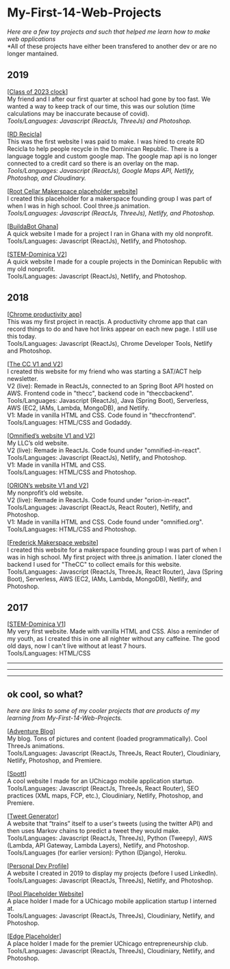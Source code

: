 # My-First-14-Web-Projects
*Here are a few toy projects and such that helped me learn how to make web applications* 
<br />*All of these projects have either been transfered to another dev or are no longer mantained.

**2019**
--------------------
[[Class of 2023 clock](https://unruffled-mcclintock-886ffb.netlify.app)]
<br />My friend and I after our first quarter at school had gone by too fast. We wanted a way to keep track of our time, this was our solution (time calculations may be inaccurate because of covid).
<br />*Tools/Languages: Javascript (ReactJs, ThreeJs) and Photoshop.*

[[RD Recicla](https://rdrecicla.com)]
<br />This was the first website I was paid to make. I was hired to create RD Recicla to help people recycle in the Dominican Republic. There is a language toggle and custom google map. The google map api is no longer connected to a credit card so there is an overlay on the map.
<br />*Tools/Languages: Javascript (ReactJs), Google Maps API, Netlify, Photoshop, and Cloudinary.*

[[Root Cellar Makerspace placeholder website](https://lucid-kare-8f5870.netlify.app)]
<br />I created this placeholder for a makerspace founding group I was part of when I was in high school. Cool three.js animation.
<br />*Tools/Languages: Javascript (ReactJs, ThreeJs), Netlify, and Photoshop.*

[[BuildaBot Ghana](https://nifty-stallman-945b6b.netlify.app)]
<br />A quick website I made for a project I ran in Ghana with my old nonprofit.
<br />Tools/Languages: Javascript (ReactJs), Netlify, and Photoshop.

[[STEM-Dominica V2](https://sharp-hamilton-e9f332.netlify.app)]
<br />A quick website I made for a couple projects in the Dominican Republic with my old nonprofit.
<br />Tools/Languages: Javascript (ReactJs), Netlify, and Photoshop.


**2018**
--------------------
[[Chrome productivity app](https://chrome.google.com/webstore/detail/pesto-aioli/baalpccnhigkkjhdaacgbkfopdcpbemp)]
<br />This was my first project in reactjs. A productivity chrome app that can record things to do and have hot links appear on each new page. I still use this today.
<br />Tools/Languages: Javascript (ReactJs), Chrome Developer Tools, Netlify and Photoshop.

[[The CC V1 and V2](https://zen-bartik-72f3de.netlify.app)]
<br />I created this website for my friend who was starting a SAT/ACT help newsletter.
<br />V2 (live): Remade in ReactJs, connected to an Spring Boot API hosted on AWS. Frontend code in "thecc", backend code in "theccbackend". 
<br />Tools/Languages: Javascript (ReactJs), Java (Spring Boot), Serverless, AWS (EC2, IAMs, Lambda, MongoDB), and Netlify.
<br />V1: Made in vanilla HTML and CSS. Code found in "theccfrontend".
<br />Tools/Languages: HTML/CSS and Godaddy.

[[Omnified’s website V1 and V2](https://relaxed-lewin-868bff.netlify.app)]
<br />My LLC’s old website. 
<br />V2 (live): Remade in ReactJs. Code found under "omnified-in-react".
<br />Tools/Languages: Javascript (ReactJs), Netlify, and Photoshop.
<br />V1: Made in vanilla HTML and CSS.
<br />Tools/Languages: HTML/CSS and Photoshop.

[[ORION’s website V1 and V2](https://vigorous-almeida-6f9b9c.netlify.app)]
<br />My nonprofit’s old website.
<br />V2 (live): Remade in ReactJs. Code found under "orion-in-react".
<br />Tools/Languages: Javascript (ReactJs, React Router), Netlify, and Photoshop.
<br />V1: Made in vanilla HTML and CSS. Code found under "omnified.org".
<br />Tools/Languages: HTML/CSS and Photoshop.

[[Frederick Makerspace website](https://optimistic-shaw-ad03fc.netlify.app)]
<br />I created this website for a makerspace founding group I was part of when I was in high school. My first project with three.js animation. I later cloned the backend I used for "TheCC" to collect emails for this website.
<br />Tools/Languages: Javascript (ReactJs, ThreeJs, React Router), Java (Spring Boot), Serverless, AWS (EC2, IAMs, Lambda, MongoDB), Netlify, and Photoshop.


**2017**
--------------------
[[STEM-Dominica V1](http://simonmahns.github.io)] 
<br />My very first website. Made with vanilla HTML and CSS. Also a reminder of my youth, as I created this in one all nighter without any caffeine. The good old days, now I can't live without at least 7 hours. 
<br />Tools/Languages: HTML/CSS

--------------------
--------------------
--------------------

**ok cool, so what?**
--------------------
*here are links to some of my cooler projects that are products of my learning from My-First-14-Web-Projects.*

[[Adventure Blog](http://cookedcorn.casa)]
<br />My blog. Tons of pictures and content (loaded programmatically). Cool ThreeJs animations.
<br />Tools/Languages: Javascript (ReactJs, ThreeJs, React Router), Cloudiniary, Netlify, Photoshop, and Premiere. 

[[Spott](http://spott.live)] 
<br />A cool website I made for an UChicago mobile application startup.
<br />Tools/Languages: Javascript (ReactJs, ThreeJs, React Router), SEO practices (XML maps, FCP, etc.), Cloudiniary, Netlify, Photoshop, and Premiere. 

[[Tweet Generator](https://confident-pare-b6e027.netlify.app)] 
<br />A website that “trains” itself to a user's tweets (using the twitter API) and then uses Markov chains to predict a tweet they would make.
<br />Tools/Languages: Javascript (ReactJs, ThreeJs), Python (Tweepy), AWS (Lambda, API Gateway, Lambda Layers), Netlify, and Photoshop. 
<br />Tools/Languages (for earlier version): Python (Django), Heroku.

[[Personal Dev Profile](http://cookedcorn.casa)] 
<br />A website I created in 2019 to display my projects (before I used LinkedIn).
<br />Tools/Languages: Javascript (ReactJs, ThreeJs), Netlify, and Photoshop. 

[[Pool Placeholder Website](https://pensive-jones-7f7e4c.netlify.app)] 
<br />A place holder I made for a UChicago mobile application startup I interned at.
<br />Tools/Languages: Javascript (ReactJs, ThreeJs), Cloudiniary, Netlify, and Photoshop. 

[[Edge Placeholder](https://compassionate-albattani-b0447b.netlify.app)] 
<br />A place holder I made for the premier UChicago entrepreneurship club.
<br />Tools/Languages: Javascript (ReactJs, ThreeJs), Cloudiniary, Netlify, and Photoshop. 

